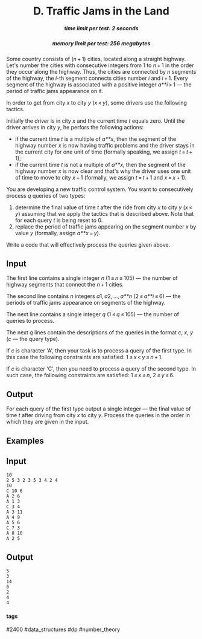 <h1 style='text-align: center;'> D. Traffic Jams in the Land</h1>

<h5 style='text-align: center;'>time limit per test: 2 seconds</h5>
<h5 style='text-align: center;'>memory limit per test: 256 megabytes</h5>

Some country consists of (*n* + 1) cities, located along a straight highway. Let's number the cities with consecutive integers from 1 to *n* + 1 in the order they occur along the highway. Thus, the cities are connected by *n* segments of the highway, the *i*-th segment connects cities number *i* and *i* + 1. Every segment of the highway is associated with a positive integer *a**i* > 1 — the period of traffic jams appearance on it. 

In order to get from city *x* to city *y* (*x* < *y*), some drivers use the following tactics. 

Initially the driver is in city *x* and the current time *t* equals zero. Until the driver arrives in city *y*, he perfors the following actions:

* if the current time *t* is a multiple of *a**x*, then the segment of the highway number *x* is now having traffic problems and the driver stays in the current city for one unit of time (formally speaking, we assign *t* = *t* + 1);
* if the current time *t* is not a multiple of *a**x*, then the segment of the highway number *x* is now clear and that's why the driver uses one unit of time to move to city *x* + 1 (formally, we assign *t* = *t* + 1 and *x* = *x* + 1).

You are developing a new traffic control system. You want to consecutively process *q* queries of two types:

1. determine the final value of time *t* after the ride from city *x* to city *y* (*x* < *y*) assuming that we apply the tactics that is described above. Note that for each query *t* is being reset to 0.
2. replace the period of traffic jams appearing on the segment number *x* by value *y* (formally, assign *a**x* = *y*).

Write a code that will effectively process the queries given above.

## Input

The first line contains a single integer *n* (1 ≤ *n* ≤ 105) — the number of highway segments that connect the *n* + 1 cities.

The second line contains *n* integers *a*1, *a*2, ..., *a**n* (2 ≤ *a**i* ≤ 6) — the periods of traffic jams appearance on segments of the highway.

The next line contains a single integer *q* (1 ≤ *q* ≤ 105) — the number of queries to process.

The next *q* lines contain the descriptions of the queries in the format *c*, *x*, *y* (*c* — the query type). 

If *c* is character 'A', then your task is to process a query of the first type. In this case the following constraints are satisfied: 1 ≤ *x* < *y* ≤ *n* + 1.

If *c* is character 'C', then you need to process a query of the second type. In such case, the following constraints are satisfied: 1 ≤ *x* ≤ *n*, 2 ≤ *y* ≤ 6.

## Output

For each query of the first type output a single integer — the final value of time *t* after driving from city *x* to city *y*. Process the queries in the order in which they are given in the input.

## Examples

## Input


```
10  
2 5 3 2 3 5 3 4 2 4  
10  
C 10 6  
A 2 6  
A 1 3  
C 3 4  
A 3 11  
A 4 9  
A 5 6  
C 7 3  
A 8 10  
A 2 5  

```
## Output


```
5  
3  
14  
6  
2  
4  
4  

```


#### tags 

#2400 #data_structures #dp #number_theory 